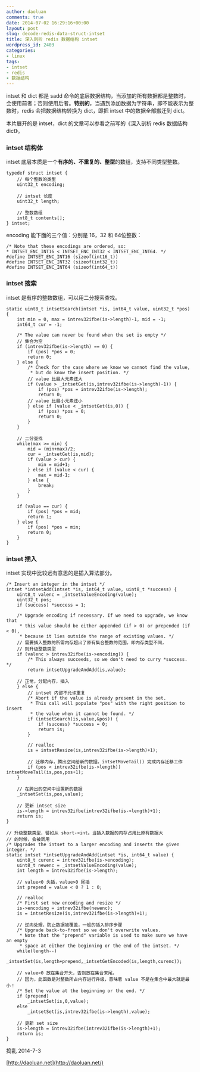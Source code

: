 ```yaml
---
author: daoluan
comments: true
date: 2014-07-02 16:29:16+00:00
layout: post
slug: decode-redis-data-struct-intset
title: 深入剖析 redis 数据结构 intset
wordpress_id: 2403
categories:
- linux
tags:
- intset
- redis
- 数据结构
---
```


intset 和 dict 都是 sadd 命令的底层数据结构，当添加的所有数据都是整数时，会使用前者；否则使用后者。**特别的**，当遇到添加数据为字符串，即不能表示为整数时，redis 会把数据结构转换为 dict，即把 intset 中的数据全部搬迁到 dict。

本片展开的是 intset，dict 的文章可以参看之前写的《深入剖析 redis 数据结构 dict》。


### intset 结构体


intset 底层本质是一个**有序的、不重复的、整型**的数组，支持不同类型整数。

    
    typedef struct intset {
        // 每个整数的类型
        uint32_t encoding;
    
        // intset 长度
        uint32_t length;
    
        // 整数数组
        int8_t contents[];
    } intset;


encoding 能下面的三个值：分别是 16，32 和 64位整数：

    
    /* Note that these encodings are ordered, so:
    * INTSET_ENC_INT16 < INTSET_ENC_INT32 < INTSET_ENC_INT64. */
    #define INTSET_ENC_INT16 (sizeof(int16_t))
    #define INTSET_ENC_INT32 (sizeof(int32_t))
    #define INTSET_ENC_INT64 (sizeof(int64_t))




### intset 搜索


intset 是有序的整数数组，可以用二分搜索查找。

    
    static uint8_t intsetSearch(intset *is, int64_t value, uint32_t *pos) {
        int min = 0, max = intrev32ifbe(is->length)-1, mid = -1;
        int64_t cur = -1;
    
        /* The value can never be found when the set is empty */
        // 集合为空
        if (intrev32ifbe(is->length) == 0) {
            if (pos) *pos = 0;
            return 0;
        } else {
            /* Check for the case where we know we cannot find the value,
             * but do know the insert position. */
            // value 比最大元素还大
            if (value > _intsetGet(is,intrev32ifbe(is->length)-1)) {
                if (pos) *pos = intrev32ifbe(is->length);
                return 0;
            // value 比最小元素还小
            } else if (value < _intsetGet(is,0)) {
                if (pos) *pos = 0;
                return 0;
            }
        }
    
        // 二分查找
        while(max >= min) {
            mid = (min+max)/2;
            cur = _intsetGet(is,mid);
            if (value > cur) {
                min = mid+1;
            } else if (value < cur) {
                max = mid-1;
            } else {
                break;
            }
        }
    
        if (value == cur) {
            if (pos) *pos = mid;
            return 1;
        } else {
            if (pos) *pos = min;
            return 0;
        }
    }




### intset 插入


intset 实现中比较远有意思的是插入算法部分。

    
    /* Insert an integer in the intset */
    intset *intsetAdd(intset *is, int64_t value, uint8_t *success) {
        uint8_t valenc = _intsetValueEncoding(value);
        uint32_t pos;
        if (success) *success = 1;
    
        /* Upgrade encoding if necessary. If we need to upgrade, we know that
         * this value should be either appended (if > 0) or prepended (if < 0),
         * because it lies outside the range of existing values. */
        // 需要插入整数的所需内存超出了原有集合整数的范围，即内存类型不同，
        // 则升级整数类型
        if (valenc > intrev32ifbe(is->encoding)) {
            /* This always succeeds, so we don't need to curry *success. */
            return intsetUpgradeAndAdd(is,value);
    
        // 正常，分配内存，插入
        } else {
            // intset 内部不允许重复
            /* Abort if the value is already present in the set.
             * This call will populate "pos" with the right position to insert
             * the value when it cannot be found. */
            if (intsetSearch(is,value,&pos)) {
                if (success) *success = 0;
                return is;
            }
    
            // realloc
            is = intsetResize(is,intrev32ifbe(is->length)+1);
    
            // 迁移内存，腾出空间给新的数据。intsetMoveTail() 完成内存迁移工作
            if (pos < intrev32ifbe(is->length)) intsetMoveTail(is,pos,pos+1);
        }
    
        // 在腾出的空间中设置新的数据
        _intsetSet(is,pos,value);
    
        // 更新 intset size
        is->length = intrev32ifbe(intrev32ifbe(is->length)+1);
        return is;
    }
    
    // 升级整数类型，譬如从 short->int。当插入数据的内存占用比原有数据大
    // 的时候，会被调用
    /* Upgrades the intset to a larger encoding and inserts the given integer. */
    static intset *intsetUpgradeAndAdd(intset *is, int64_t value) {
        uint8_t curenc = intrev32ifbe(is->encoding);
        uint8_t newenc = _intsetValueEncoding(value);
        int length = intrev32ifbe(is->length);
    
        // value<0 头插，value>0 尾插
        int prepend = value < 0 ? 1 : 0;
    
        // realloc
        /* First set new encoding and resize */
        is->encoding = intrev32ifbe(newenc);
        is = intsetResize(is,intrev32ifbe(is->length)+1);
    
        // 逆向处理，防止数据被覆盖，一般的插入排序步骤
        /* Upgrade back-to-front so we don't overwrite values.
         * Note that the "prepend" variable is used to make sure we have an empty
         * space at either the beginning or the end of the intset. */
        while(length--)
            _intsetSet(is,length+prepend,_intsetGetEncoded(is,length,curenc));
    
        // value<0 放在集合开头，否则放在集合末尾。
        // 因为，此函数是对整数所占内存进行升级，意味着 value 不是在集合中最大就是最小！
        /* Set the value at the beginning or the end. */
        if (prepend)
            _intsetSet(is,0,value);
        else
            _intsetSet(is,intrev32ifbe(is->length),value);
    
        // 更新 set size
        is->length = intrev32ifbe(intrev32ifbe(is->length)+1);
        return is;
    }




捣乱 2014-7-3

[http://daoluan.net](http://daoluan.net/)


